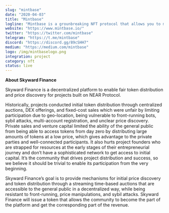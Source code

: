 ```yaml
---
slug: "mintbase"
date: "2020-04-03"
title: "Mintbase"
logline: "Mintbase is a grounbreaking NFT protocol that allows you to mint, sell, & develop on your own smart contract."
website: "https://www.mintbase.io/"
twitter: "https://twitter.com/mintbase"
telegram: "https://t.me/mintbase"
discord: "https://discord.gg/89cSHH7"
medium: "https://medium.com/mintbase"
logo: /img/mintbaselogo.png
integration: project
category: nft
status: live
---
```


<b> About Skyward Finance </b>

Skyward Finance is a decentralized platform to enable fair token distribution and price discovery for projects built on NEAR Protocol.

Historically, projects conducted initial token distribution through centralized auctions, DEX offerings, and fixed-cost sales which were unfair by limiting participation due to geo-location, being vulnerable to front-running bots, sybil attacks, multi-account registration, and unclear price discovery. Private sales and venture capital limited the ability of the general public from being able to access tokens from day zero by distributing large amounts of tokens at a low price, which gives advantage to the private parties and well-connected participants. It also hurts project founders who are strapped for resources at the early stages of their entrepreneurial journey and don’t have a sophisticated network to get access to initial capital. It’s the community that drives project distribution and success, so we believe it should be trivial to enable its participation from the very beginning.

Skyward Finance’s goal is to provide mechanisms for initial price discovery and token distribution through a streaming time-based auctions that are accessible to the general public in a decentralized way, while being resistant to front-running, price manipulations, and sybil attacks. Skyward Finance will issue a token that allows the community to become the part of the platform and get the corresponding part of the revenue.
